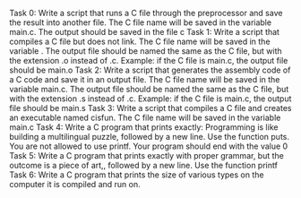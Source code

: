 Task 0: Write a script that runs a C file through the preprocessor and save the result into another file. The C file name will be saved in the variable main.c. The output should be saved in the file c
Task 1: Write a script that compiles a C file but does not link. The C file name will be saved in the variable . The output file should be named the same as the C file, but with the extension .o instead of .c. Example: if the C file is main.c, the output file should be main.o
Task 2: Write a script that generates the assembly code of a C code and save it in an output file. The C file name will be saved in the variable main.c. The output file should be named the same as the C file, but with the extension .s instead of .c. Example: if the C file is main.c, the output file should be main.s
Task 3: Write a script that compiles a C file and creates an executable named cisfun. The C file name will be saved in the variable main.c
Task 4: Write a C program that prints exactly: Programming is like building a multilingual puzzle, followed by a new line. Use the function puts. You are not allowed to use printf. Your program should end with the value 0
Task 5: Write a C program that prints exactly with proper grammar, but the outcome is a piece of art,, followed by a new line. Use the function printf
Task 6: Write a C program that prints the size of various types on the computer it is compiled and run on.
